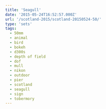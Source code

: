 ```yaml
---
title: 'Seagull'
date: '2015-05-24T16:52:57.000Z'
url: '/scotland-2015/scotland-20150524-50/'
type: 'sets'
tags:
  - 50mm
  - animal
  - bird
  - bokeh
  - d300s
  - depth of field
  - dof
  - mull
  - nikon
  - outdoor
  - pier
  - scotland
  - seagull
  - sign
  - tobermory
---
```

